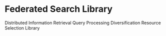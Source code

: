 # Federated Search Library
Distributed Information Retrieval Query Processing Diversification Resource Selection Library

